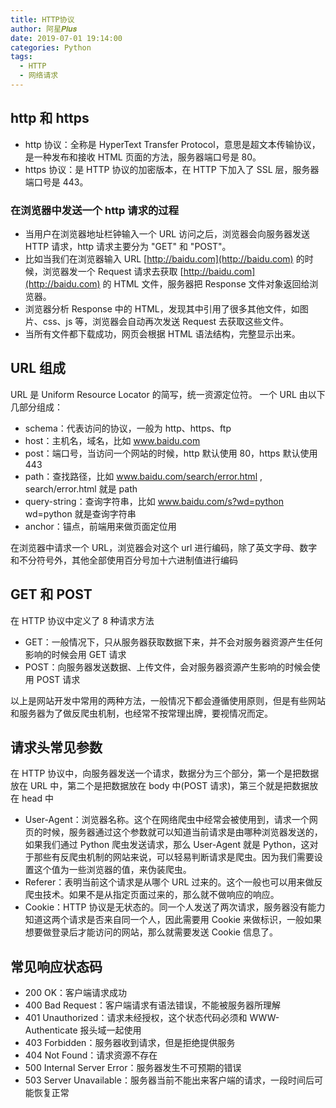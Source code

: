 ```yaml
---
title: HTTP协议
author: 阿星𝑷𝒍𝒖𝒔
date: 2019-07-01 19:14:00
categories: Python
tags:
  - HTTP
  - 网络请求
---
```


## http 和 https

- http 协议：全称是 HyperText Transfer Protocol，意思是超文本传输协议，是一种发布和接收 HTML 页面的方法，服务器端口号是 80。
- https 协议：是 HTTP 协议的加密版本，在 HTTP 下加入了 SSL 层，服务器端口号是 443。

### 在浏览器中发送一个 http 请求的过程

- 当用户在浏览器地址栏钟输入一个 URL 访问之后，浏览器会向服务器发送 HTTP 请求，http 请求主要分为 "GET" 和 "POST"。
- 比如当我们在浏览器输入 URL [http://baidu.com](http://baidu.com) 的时候，浏览器发一个 Request 请求去获取 [http://baidu.com](http://baidu.com) 的 HTML 文件，服务器把 Response 文件对象返回给浏览器。
- 浏览器分析 Response 中的 HTML，发现其中引用了很多其他文件，如图片、css、js 等，浏览器会自动再次发送 Request 去获取这些文件。
- 当所有文件都下载成功，网页会根据 HTML 语法结构，完整显示出来。

## URL 组成

URL 是 Uniform Resource Locator 的简写，统一资源定位符。 一个 URL 由以下几部分组成：

- schema：代表访问的协议，一般为 http、https、ftp
- host：主机名，域名，比如 www.baidu.com
- post：端口号，当访问一个网站的时候，http 默认使用 80，https 默认使用 443
- path：查找路径，比如 www.baidu.com/search/error.html , search/error.html 就是 path
- query-string：查询字符串，比如 www.baidu.com/s?wd=python wd=python 就是查询字符串
- anchor：锚点，前端用来做页面定位用

在浏览器中请求一个 URL，浏览器会对这个 url 进行编码，除了英文字母、数字和不分符号外，其他全部使用百分号加十六进制值进行编码

## GET 和 POST

在 HTTP 协议中定义了 8 种请求方法

- GET：一般情况下，只从服务器获取数据下来，并不会对服务器资源产生任何影响的时候会用 GET 请求
- POST：向服务器发送数据、上传文件，会对服务器资源产生影响的时候会使用 POST 请求

以上是网站开发中常用的两种方法，一般情况下都会遵循使用原则，但是有些网站和服务器为了做反爬虫机制，也经常不按常理出牌，要视情况而定。

## 请求头常见参数

在 HTTP 协议中，向服务器发送一个请求，数据分为三个部分，第一个是把数据放在 URL 中，第二个是把数据放在 body 中\(POST 请求\)，第三个就是把数据放在 head 中

- User-Agent：浏览器名称。这个在网络爬虫中经常会被使用到，请求一个网页的时候，服务器通过这个参数就可以知道当前请求是由哪种浏览器发送的，如果我们通过 Python 爬虫发送请求，那么 User-Agent 就是 Python，这对于那些有反爬虫机制的网站来说，可以轻易判断请求是爬虫。因为我们需要设置这个值为一些浏览器的值，来伪装爬虫。
- Referer：表明当前这个请求是从哪个 URL 过来的。这个一般也可以用来做反爬虫技术。如果不是从指定页面过来的，那么就不做响应的响应。
- Cookie：HTTP 协议是无状态的。同一个人发送了两次请求，服务器没有能力知道这两个请求是否来自同一个人，因此需要用 Cookie 来做标识，一般如果想要做登录后才能访问的网站，那么就需要发送 Cookie 信息了。

## 常见响应状态码

- 200 OK：客户端请求成功
- 400 Bad Request：客户端请求有语法错误，不能被服务器所理解
- 401 Unauthorized：请求未经授权，这个状态代码必须和 WWW-Authenticate 报头域一起使用
- 403 Forbidden：服务器收到请求，但是拒绝提供服务
- 404 Not Found：请求资源不存在
- 500 Internal Server Error：服务器发生不可预期的错误
- 503 Server Unavailable：服务器当前不能出来客户端的请求，一段时间后可能恢复正常
